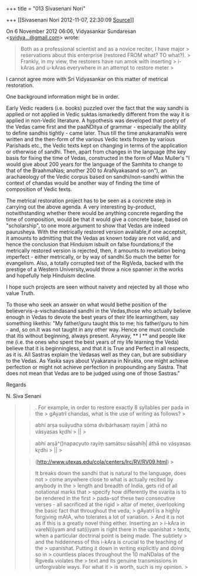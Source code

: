 +++
title = "013 Sivasenani Nori"

+++
[[Sivasenani Nori	2012-11-07, 22:30:09 [Source](https://groups.google.com/g/bvparishat/c/XBH-dWvVevA)]]



On 6 November 2012 06:06, Vidyasankar Sundaresan \<[svidya...@gmail.com]()\> wrote:  

> 
> >   
> Both as a professional scientist and as a novice reciter, I have major > reservations about this enterprise (restored FROM what? TO what?). > Frankly, in my view, the restorers have run amok with inserting > i-kAras and u-kAras everywhere in an attempt to restore meter >
> 



I cannot agree more with Sri Vidyasankar on this matter of metrical restoration.



One background information might be in order.



Early Vedic readers (i.e. books) puzzled over the fact that the way sandhi is applied or not applied in Vedic suktas ismarkedly different from the way it is applied in non-Vedic literature. A hypothesis was developed that poetry of the Vedas came first and the paaNDitya of grammar - especially the ability to define sandhis tightly - came later. Thus till the time anukaramaNis were written and the then-form of the various Vedic texts frozen by various Parishads etc., the Vedic texts kept on changing in terms of the application or otherwise of sandhi. Then, apart from changes in the language (the key basis for fixing the time of Vedas, constructed in the form of Max Muller's "I would give about 200 years for the language of the Samhita to change to that of the BraahmaNas; another 200 to AraNyakasand so on"), an arachaeology of the Vedic corpus based on sandhi/non-sandhi within the context of chandas would be another way of finding the time of composition of Vedic texts.



The metrical restoration project has to be seen as a concrete step in carrying out the above agenda. A very interesting by-product, notwithstanding whether there would be anything concrete regarding the time of composition, would be that it would give a concrete base, based on "scholarship", to one more argument to show that Vedas are indeed paurusheya. With the metrically restored version available,if one acceptsit, it amounts to admitting that the Vedas as known today are not valid, and hence the conclusion that Hinduism isbuilt on false foundations;if the metrically restored version is rejected, then, it amounts to revelation being imperfect - either metrically, or by way of sandhi.So much the better for evangelism. Also, a totally corrupted text of the RigVeda, backed with the prestige of a Western University,would throw a nice spanner in the works and hopefully help Hinduism decline.



I hope such projects are seen without naivety and rejected by all those who value Truth.



To those who seek an answer on what would bethe position of the believervis-a-vischandasand sandhi in the Vedas,those who actually believe enough in Vedas to devote the best years of their life learningthem, say something likethis: "My father/guru taught this to me; his father/guru to him - and, so on.It was not taught in any other way. Hence one must conclude that itis without beginning, always present. Anyway, \*\* I \*\* and people like me (i.e. the ones who spent the best years of my life learning the Veda) believe that it is beginningless, and that it is True and Perfect in all respects, as it is. All Sastras explain the Vedasas well as they can, but are subsidiary to the Vedas. As Yaska says about Vyakarana in Nirukta, one might achieve perfection or might not achieve perfection in propounding any Sastra. That does not mean that Vedas are to be judged using one of those Sastras."



Regards

N. Siva Senani  
  

> 
> > . For example, in order to restore exactly 8 syllables per pada in the > gAyatrI chandas, what is the use of writing as follows? >
> 
> > 
> > 
> > 
> > 
> > abhí arṣa suāyudha sóma dvibárhasaṃ rayím \| áthā no vásyasas kr̥dhi > \|\| >
> 
> > 
> > abhí arṣā^(́)napacyuto rayíṃ samátsu sāsahíḥ\| áthā no vásyasas kr̥dhi > \|\| >
> 
> > 
> > (<http://www.utexas.edu/cola/centers/lrc/RV/RV09.html>) >
> 
> > 
> > 
> > 
> > 
> > It breaks down the sandhi that is natural to the language, does not > come anywhere close to what is actually recited by anybody in the > length and breadth of India, gets rid of all notational marks that > specify how differently the svarita is to be rendered in the first > pada-sof these two consecutive verses - all sacrificed at the rigid > altar of meter, overlooking the basic fact that throughout the veda, > gAyatrI is a highly forgiving mAtA, who tolerates a lot of variation. > And it is not as if this is a greatly novel thing either. Inserting an > i-kAra in vareN(i)yam and sat(i)yam is right there in the upanishat > texts, when a particular doctrinal point is being made. The subtlety > and the hiddenness of this i-kAra is crucial to the teaching of the > upanishat. Putting it down in writing explicitly and doing so in > countless places throughout the 10 maNDalas of the Rgveda violates the > text and its genuine transmissions in unforgivable ways. For what it > is worth, such is my opinion. >
> 

